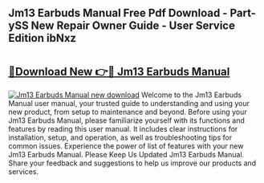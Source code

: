 ## Jm13 Earbuds Manual Free Pdf Download - Part-ySS New Repair Owner Guide - User Service Edition ibNxz

# <h2><a href="http://cf25695.oget.top/?id=Jm13+Earbuds+Manual">🔗Download New 👉🔴 Jm13 Earbuds Manual</a></h2>

[![Jm13 Earbuds Manual new download](https://i.imgur.com/5g1atiW.png)](http://cf25695.oget.top/?id=Jm13+Earbuds+Manual)
Welcome to the Jm13 Earbuds Manual user manual, your trusted guide to understanding and using your new product, from setup to maintenance and beyond. Before using your Jm13 Earbuds Manual, please familiarize yourself with its functions and features by reading this user manual. It includes clear instructions for installation, setup, and operation, as well as troubleshooting tips for common issues. Experience the power of list of features with your new Jm13 Earbuds Manual. Please Keep Us Updated Jm13 Earbuds Manual. Share your feedback and suggestions to help us improve our products and services.
